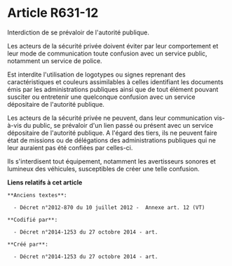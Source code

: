 # Article R631-12

Interdiction de se prévaloir de l'autorité publique.

Les acteurs de la sécurité privée doivent éviter par leur comportement et leur mode de communication toute confusion avec un
service public, notamment un service de police.

Est interdite l'utilisation de logotypes ou signes reprenant des caractéristiques et couleurs assimilables à celles
identifiant les documents émis par les administrations publiques ainsi que de tout élément pouvant susciter ou entretenir une
quelconque confusion avec un service dépositaire de l'autorité publique.

Les acteurs de la sécurité privée ne peuvent, dans leur communication vis-à-vis du public, se prévaloir d'un lien passé ou
présent avec un service dépositaire de l'autorité publique. A l'égard des tiers, ils ne peuvent faire état de missions ou de
délégations des administrations publiques qui ne leur auraient pas été confiées par celles-ci.

Ils s'interdisent tout équipement, notamment les avertisseurs sonores et lumineux des véhicules, susceptibles de créer une
telle confusion.

**Liens relatifs à cet article**

	**Anciens textes**:

	  - Décret n°2012-870 du 10 juillet 2012 -  Annexe art. 12 (VT)

	**Codifié par**:

	  - Décret n°2014-1253 du 27 octobre 2014 - art.

	**Créé par**:

	  - Décret n°2014-1253 du 27 octobre 2014 - art.
